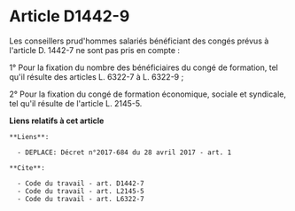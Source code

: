 # Article D1442-9

Les conseillers prud'hommes salariés bénéficiant des congés prévus à l'article D. 1442-7 ne sont pas pris en compte : 

1° Pour la fixation du nombre des bénéficiaires du congé de formation, tel qu'il résulte des articles L. 6322-7 à L.
6322-9 ; 

2° Pour la fixation du congé de formation économique, sociale et syndicale, tel qu'il résulte de l'article L. 2145-5.

**Liens relatifs à cet article**

	**Liens**:

	  - DEPLACE: Décret n°2017-684 du 28 avril 2017 - art. 1

	**Cite**:

	  - Code du travail - art. D1442-7
	  - Code du travail - art. L2145-5
	  - Code du travail - art. L6322-7
